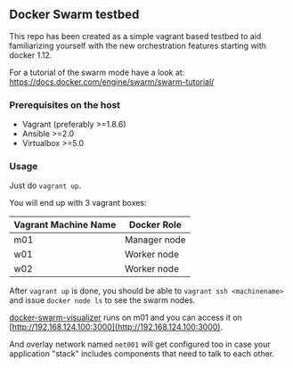 ## Docker Swarm testbed

This repo has been created as a simple vagrant based testbed to aid familiarizing yourself with the new orchestration features starting with docker 1.12.

For a tutorial of the swarm mode have a look at: https://docs.docker.com/engine/swarm/swarm-tutorial/

### Prerequisites **on the host**

- Vagrant (preferably >=1.8.6)
- Ansible >=2.0
- Virtualbox >=5.0

### Usage

Just do `vagrant up`.

You will end up with 3 vagrant boxes:

| Vagrant Machine Name | Docker Role |
| ----- | ---- |
| m01 | Manager node |
| w01 | Worker node |
| w02 | Worker node |

After `vagrant up` is done, you should be able to `vagrant ssh <machinename>` and issue `docker node ls` to see the swarm nodes.

[docker-swarm-visualizer](https://github.com/DovAmir/docker-swarm-visualizer) runs on m01 and you can access it on [http://192.168.124.100:3000](http://192.168.124.100:3000).

And overlay network named `net001` will get configured too in case your application "stack" includes components that need to talk to each other.
